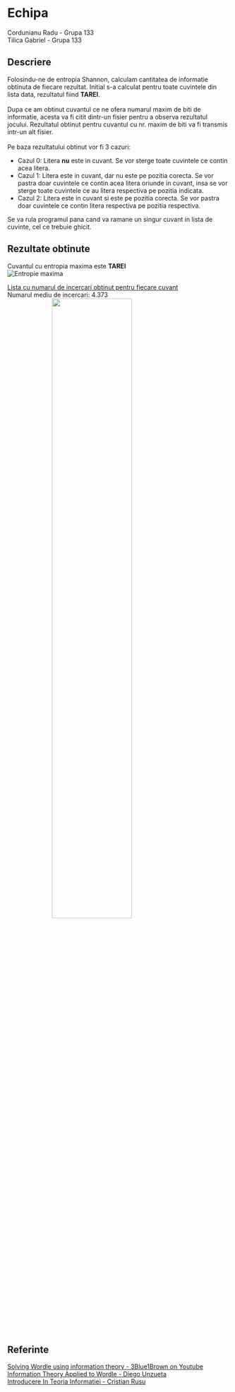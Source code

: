# Echipa

Cordunianu Radu - Grupa 133  
Tilica Gabriel - Grupa 133  
## Descriere
Folosindu-ne de entropia Shannon, calculam cantitatea de informatie obtinuta de fiecare rezultat.
Initial s-a calculat pentru toate cuvintele din lista data, rezultatul fiind <b>TAREI</b>.
<br><br>Dupa ce am obtinut cuvantul ce ne ofera numarul maxim de biti de informatie, acesta va fi citit dintr-un fisier pentru a observa rezultatul jocului.
Rezultatul obtinut pentru cuvantul cu nr. maxim de biti va fi transmis intr-un alt fisier.
<br><br>
Pe baza rezultatului obtinut vor fi 3 cazuri:<br>
<ul>
<li>Cazul 0: Litera <b>nu</b> este in cuvant. Se vor sterge toate cuvintele ce contin acea litera.</li>
<li>Cazul 1: Litera este in cuvant, dar nu este pe pozitia corecta. Se vor pastra doar cuvintele ce contin acea litera oriunde in cuvant, insa se vor sterge toate cuvintele ce au litera respectiva pe pozitia indicata.</li>
<li>Cazul 2: Litera este in cuvant si este pe pozitia corecta. Se vor pastra doar cuvintele ce contin litera respectiva pe pozitia respectiva.</li>
</ul>

Se va rula programul pana cand va ramane un singur cuvant in lista de cuvinte, cel ce trebuie ghicit.
## Rezultate obtinute
Cuvantul cu entropia maxima este <b>TAREI</b>  
![Entropie maxima](https://cdn.discordapp.com/attachments/954523115055120455/1043996015117733950/tarei.png)

<a href="https://gist.githubusercontent.com/Radush02/65941f6ea83ba117d7d9e203df0552af/raw/8553de5050b741e9889ade49509839587de96e0d/gistfile1.txt">Lista cu numarul de incercari obtinut pentru fiecare cuvant</a><br>
Numarul mediu de incercari: 4.373 
<img src="https://cdn.discordapp.com/attachments/954523115055120455/1045785583617851513/optimizat.png" width=60% height=60% style="display: block; margin-left: auto; margin-right: auto;">


## Referinte
<a href="https://www.youtube.com/watch?v=v68zYyaEmEA">Solving Wordle using information theory - 3Blue1Brown on Youtube</a><br>
<a href="https://towardsdatascience.com/information-theory-applied-to-wordle-b63b34a6538e"> Information Theory Applied to Wordle - Diego Unzueta</a><br>
<a href="https://cs.unibuc.ro/~crusu/asc/Arhitectura%20Sistemelor%20de%20Calcul%20(ASC)%20-%20Curs%200x02.pdf">Introducere In Teoria Informatiei - Cristian Rusu</a>